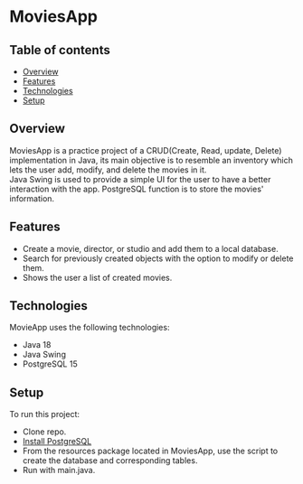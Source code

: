 # MoviesApp

## Table of contents

* [Overview](#overview)
* [Features](#features)
* [Technologies](#technologies)
* [Setup](#setup)

## Overview

MoviesApp is a practice project of a CRUD(Create, Read, update, Delete) implementation in Java, its main objective is to resemble an inventory which lets the user add, modify, and delete the movies in it.    
Java Swing is used to provide a simple UI for the user to have a better interaction with the app. PostgreSQL function is to store the movies' information.

## Features

- Create a movie, director, or studio and add them to a local database.
- Search for previously created objects with the option to modify or delete them.
- Shows the user a list of created movies.

## Technologies

MovieApp uses the following technologies:

- Java 18
- Java Swing
- PostgreSQL 15

## Setup

To run this project:
- Clone repo.
- [Install PostgreSQL](https://www.postgresql.org/download/)
- From the resources package located in MoviesApp, use the script to create the database and corresponding tables.
- Run with main.java.